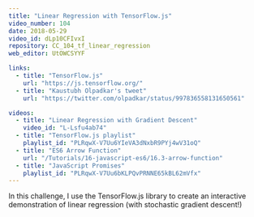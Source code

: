 ```yaml
---
title: "Linear Regression with TensorFlow.js"
video_number: 104
date: 2018-05-29
video_id: dLp10CFIvxI
repository: CC_104_tf_linear_regression
web_editor: UtOWCSYYF

links:
  - title: "TensorFlow.js"
    url: "https://js.tensorflow.org/"
  - title: "Kaustubh Olpadkar's tweet"
    url: "https://twitter.com/olpadkar/status/997836558131650561"

videos:
  - title: "Linear Regression with Gradient Descent"
    video_id: "L-Lsfu4ab74"
  - title: "TensorFlow.js playlist"
    playlist_id: "PLRqwX-V7Uu6YIeVA3dNxbR9PYj4wV31oQ"
  - title: "ES6 Arrow Function"
    url: "/Tutorials/16-javascript-es6/16.3-arrow-function"
  - title: "JavaScript Promises"
    playlist_id: "PLRqwX-V7Uu6bKLPQvPRNNE65kBL62mVfx"
---
```


In this challenge, I use the TensorFlow.js library to create an interactive demonstration of linear regression (with stochastic gradient descent!)
